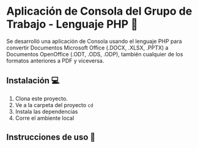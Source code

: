 # Aplicación de Consola del Grupo de Trabajo - Lenguaje PHP :white_square_button:
Se desarrolló una aplicación de Consola usando el lenguaje PHP para convertir Documentos Microsoft Office (.DOCX, .XLSX, .PPTX) a Documentos OpenOffice (.ODT, .ODS, .ODP), también cualquier de los formatos anteriores a PDF y viceversa.

## Instalación  💻
1. Clona este proyecto. 
2. Ve a la carpeta del proyecto `cd `
3. Instala las dependencias 
4. Corre el ambiente local

## Instrucciones de uso :page_facing_up:
